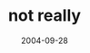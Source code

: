 ---
layout: base.njk
title : 'not really' 
view_title : 'not really' 
year : '2004' 
date : '2004-09-28' 
img_file : '/drawing/notreally.png' 
html_file : 'notreally' 
next_html : 'recognizeme.html' 
year_order : '206' 
permalink : "title/{{html_file}}.html"
---